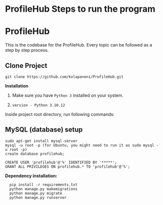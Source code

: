 # ProfileHub Steps to run the program

ProfileHub
==================================

This is the codebase for the ProfileHub. Every topic can be followed as a step by step process.

## Clone Project

    git clone https://github.com/kolapaneni/ProfileHub.git

**Installation**

1. Make sure you have `Python 3` installed on your system.
2.     version - Python 3.10.12
   
Inside project root directory, run following commands:

## MySQL (database) setup

    sudo apt-get install mysql-server
    mysql -u root -p (for Ubuntu, you might need to run it as sudo mysql -u root -p)
    create database profilehub;
    
    CREATE USER 'profilehub'@'%' IDENTIFIED BY '*****';
    GRANT ALL PRIVILEGES ON profilehub.* TO 'profilehub'@'%';

**Dependency installation:**

      pip install -r requirements.txt
      python manage.py makemigrations
      python manage.py migrate
      python manage.py runserver


